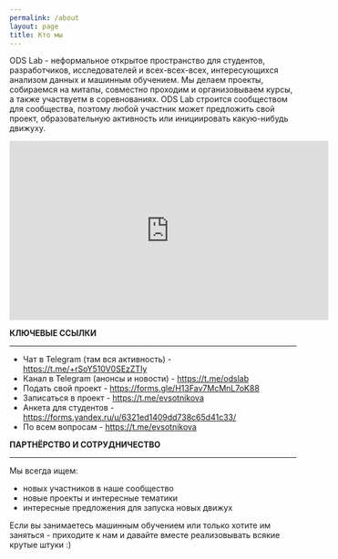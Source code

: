 ```yaml
---
permalink: /about
layout: page
title: Кто мы
---
```



ODS Lab - неформальное открытое пространство для студентов, разработчиков, исследователей и всех-всех-всех, интересующихся анализом данных и машинным обучением. Мы делаем проекты, собираемся на митапы, совместно проходим и организовываем курсы, а также участвуетм в соревнованиях. ODS Lab строится сообществом для сообщества, поэтому любой участник может предложить свой проект, образовательную активность или инициировать какую-нибудь движуху. 

<iframe width="560" height="315" src="https://www.youtube.com/embed/scdLkKPKOdI" title="YouTube video player" frameborder="0" allow="accelerometer; autoplay; clipboard-write; encrypted-media; gyroscope; picture-in-picture" allowfullscreen></iframe>

**КЛЮЧЕВЫЕ ССЫЛКИ**

---

- Чат в Telegram (там вся активность) - https://t.me/+rSoY510V0SEzZTIy
- Канал в Telegram (анонсы и новости) - https://t.me/odslab
- Подать свой проект - https://forms.gle/H13Fav7McMnL7oK88
- Записаться в проект - https://t.me/evsotnikova
- Анкета для студентов - https://forms.yandex.ru/u/6321ed1409dd738c65d41c33/ 
- По всем вопросам - https://t.me/evsotnikova


**ПАРТНЁРСТВО И СОТРУДНИЧЕСТВО**

---

Мы всегда ищем:
- новых участников в наше сообщество 
- новые проекты и интересные тематики
- интересные предложения для запуска новых движух

Если вы занимаетесь машинным обучением или только хотите им заняться - приходите к нам и давайте вместе реализовывать всякие крутые штуки :)
